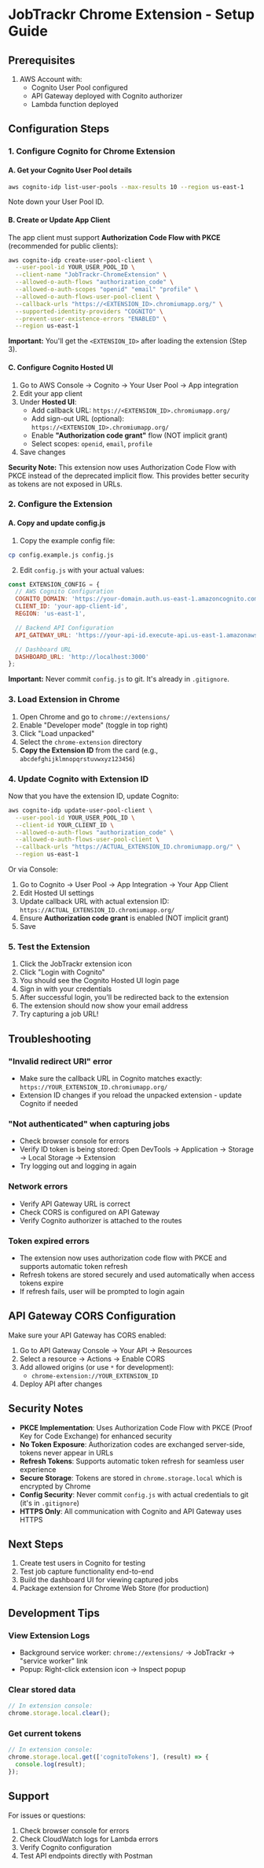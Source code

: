 # JobTrackr Chrome Extension - Setup Guide

## Prerequisites

1. AWS Account with:
   - Cognito User Pool configured
   - API Gateway deployed with Cognito authorizer
   - Lambda function deployed

## Configuration Steps

### 1. Configure Cognito for Chrome Extension

#### A. Get your Cognito User Pool details
```bash
aws cognito-idp list-user-pools --max-results 10 --region us-east-1
```

Note down your User Pool ID.

#### B. Create or Update App Client

The app client must support **Authorization Code Flow with PKCE** (recommended for public clients):

```bash
aws cognito-idp create-user-pool-client \
  --user-pool-id YOUR_USER_POOL_ID \
  --client-name "JobTrackr-ChromeExtension" \
  --allowed-o-auth-flows "authorization_code" \
  --allowed-o-auth-scopes "openid" "email" "profile" \
  --allowed-o-auth-flows-user-pool-client \
  --callback-urls "https://<EXTENSION_ID>.chromiumapp.org/" \
  --supported-identity-providers "COGNITO" \
  --prevent-user-existence-errors "ENABLED" \
  --region us-east-1
```

**Important:** You'll get the `<EXTENSION_ID>` after loading the extension (Step 3).

#### C. Configure Cognito Hosted UI

1. Go to AWS Console → Cognito → Your User Pool → App integration
2. Edit your app client
3. Under **Hosted UI**:
   - Add callback URL: `https://<EXTENSION_ID>.chromiumapp.org/`
   - Add sign-out URL (optional): `https://<EXTENSION_ID>.chromiumapp.org/`
   - Enable **"Authorization code grant"** flow (NOT implicit grant)
   - Select scopes: `openid`, `email`, `profile`
4. Save changes

**Security Note:** This extension now uses Authorization Code Flow with PKCE instead of the deprecated implicit flow. This provides better security as tokens are not exposed in URLs.

### 2. Configure the Extension

#### A. Copy and update config.js

1. Copy the example config file:
```bash
cp config.example.js config.js
```

2. Edit `config.js` with your actual values:
```javascript
const EXTENSION_CONFIG = {
  // AWS Cognito Configuration
  COGNITO_DOMAIN: 'https://your-domain.auth.us-east-1.amazoncognito.com',
  CLIENT_ID: 'your-app-client-id',
  REGION: 'us-east-1',

  // Backend API Configuration
  API_GATEWAY_URL: 'https://your-api-id.execute-api.us-east-1.amazonaws.com/dev',

  // Dashboard URL
  DASHBOARD_URL: 'http://localhost:3000'
};
```

**Important:** Never commit `config.js` to git. It's already in `.gitignore`.

### 3. Load Extension in Chrome

1. Open Chrome and go to `chrome://extensions/`
2. Enable "Developer mode" (toggle in top right)
3. Click "Load unpacked"
4. Select the `chrome-extension` directory
5. **Copy the Extension ID** from the card (e.g., `abcdefghijklmnopqrstuvwxyz123456`)

### 4. Update Cognito with Extension ID

Now that you have the extension ID, update Cognito:

```bash
aws cognito-idp update-user-pool-client \
  --user-pool-id YOUR_USER_POOL_ID \
  --client-id YOUR_CLIENT_ID \
  --allowed-o-auth-flows "authorization_code" \
  --allowed-o-auth-flows-user-pool-client \
  --callback-urls "https://ACTUAL_EXTENSION_ID.chromiumapp.org/" \
  --region us-east-1
```

Or via Console:
1. Go to Cognito → User Pool → App Integration → Your App Client
2. Edit Hosted UI settings
3. Update callback URL with actual extension ID: `https://ACTUAL_EXTENSION_ID.chromiumapp.org/`
4. Ensure **Authorization code grant** is enabled (NOT implicit grant)
5. Save

### 5. Test the Extension

1. Click the JobTrackr extension icon
2. Click "Login with Cognito"
3. You should see the Cognito Hosted UI login page
4. Sign in with your credentials
5. After successful login, you'll be redirected back to the extension
6. The extension should now show your email address
7. Try capturing a job URL!

## Troubleshooting

### "Invalid redirect URI" error
- Make sure the callback URL in Cognito matches exactly: `https://YOUR_EXTENSION_ID.chromiumapp.org/`
- Extension ID changes if you reload the unpacked extension - update Cognito if needed

### "Not authenticated" when capturing jobs
- Check browser console for errors
- Verify ID token is being stored: Open DevTools → Application → Storage → Local Storage → Extension
- Try logging out and logging in again

### Network errors
- Verify API Gateway URL is correct
- Check CORS is configured on API Gateway
- Verify Cognito authorizer is attached to the routes

### Token expired errors
- The extension now uses authorization code flow with PKCE and supports automatic token refresh
- Refresh tokens are stored securely and used automatically when access tokens expire
- If refresh fails, user will be prompted to login again

## API Gateway CORS Configuration

Make sure your API Gateway has CORS enabled:

1. Go to API Gateway Console → Your API → Resources
2. Select a resource → Actions → Enable CORS
3. Add allowed origins (or use `*` for development):
   - `chrome-extension://YOUR_EXTENSION_ID`
4. Deploy API after changes

## Security Notes

- **PKCE Implementation**: Uses Authorization Code Flow with PKCE (Proof Key for Code Exchange) for enhanced security
- **No Token Exposure**: Authorization codes are exchanged server-side, tokens never appear in URLs
- **Refresh Tokens**: Supports automatic token refresh for seamless user experience
- **Secure Storage**: Tokens are stored in `chrome.storage.local` which is encrypted by Chrome
- **Config Security**: Never commit `config.js` with actual credentials to git (it's in `.gitignore`)
- **HTTPS Only**: All communication with Cognito and API Gateway uses HTTPS

## Next Steps

1. Create test users in Cognito for testing
2. Test job capture functionality end-to-end
3. Build the dashboard UI for viewing captured jobs
4. Package extension for Chrome Web Store (for production)

## Development Tips

### View Extension Logs
- Background service worker: `chrome://extensions/` → JobTrackr → "service worker" link
- Popup: Right-click extension icon → Inspect popup

### Clear stored data
```javascript
// In extension console:
chrome.storage.local.clear();
```

### Get current tokens
```javascript
// In extension console:
chrome.storage.local.get(['cognitoTokens'], (result) => {
  console.log(result);
});
```

## Support

For issues or questions:
1. Check browser console for errors
2. Check CloudWatch logs for Lambda errors
3. Verify Cognito configuration
4. Test API endpoints directly with Postman

